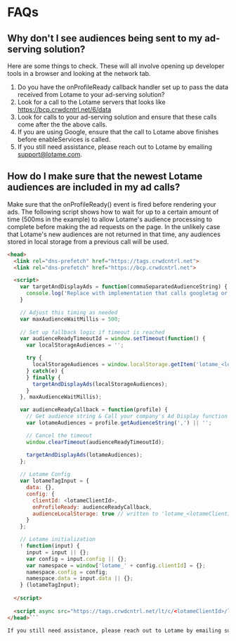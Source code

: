 # FAQs

## Why don't I see audiences being sent to my ad-serving solution?

Here are some things to check. These will all involve opening up developer tools in a browser and looking at the network tab.

1. Do you have the onProfileReady callback handler set up to pass the data received from Lotame to your ad-serving solution?
1. Look for a call to the Lotame servers that looks like https://bcp.crwdcntrl.net/6/data
1. Look for calls to your ad-serving solution and ensure that these calls come after the the above calls.
1. If you are using Google, ensure that the call to Lotame above finishes before enableServices is called.
1. If you still need assistance, please reach out to Lotame by emailing support@lotame.com.

## How do I make sure that the newest Lotame audiences are included in my ad calls?

Make sure that the onProfileReady() event is fired before rendering your ads. The following script shows how to wait for up to a certain amount of time (500ms in the example) to allow Lotame's audience processing to complete before making the ad requests on the page. In the unlikely case that Lotame's new audiences are not returned in that time, any audiences stored in local storage from a previous call will be used.

```html
<head>
  <link rel="dns-prefetch" href="https://tags.crwdcntrl.net">
  <link rel="dns-prefetch" href="https://bcp.crwdcntrl.net">  

  <script>
    var targetAndDisplayAds = function(commaSeparatedAudienceString) {
      console.log('Replace with implementation that calls googletag or other ad-rendering capabilities');
    }

    // Adjust this timing as needed
    var maxAudienceWaitMillis = 500;
  
    // Set up fallback logic if timeout is reached
    var audienceReadyTimeoutId = window.setTimeout(function() {
      var localStorageAudiences = '';

      try {
        localStorageAudiences = window.localStorage.getItem('lotame_<lotameClientId>_auds') || '';
      } catch(e) {
      } finally {
        targetAndDisplayAds(localStorageAudiences);
      }
    }, maxAudienceWaitMillis);

    var audienceReadyCallback = function(profile) { 
      // Get audience string & Call your company's Ad Display function
      var lotameAudiences = profile.getAudienceString(',') || '';

      // Cancel the timeout
      window.clearTimeout(audienceReadyTimeoutId);

      targetAndDisplayAds(lotameAudiences);
    };
  
    // Lotame Config
    var lotameTagInput = {
      data: {},
      config: {
        clientId: <lotameClientId>,
        onProfileReady: audienceReadyCallback,
        audienceLocalStorage: true // written to 'lotame_<lotameClientId>_auds' key
      }
    };

    // Lotame initialization
    ! function(input) {
      input = input || {};
      var config = input.config || {};
      var namespace = window['lotame_' + config.clientId] = {};
      namespace.config = config;
      namespace.data = input.data || {};
    } (lotameTagInput);
  
  </script>
  
  <script async src="https://tags.crwdcntrl.net/lt/c/<lotameClientId>/lt.min.js"></script>
</head>```

If you still need assistance, please reach out to Lotame by emailing support@lotame.com.
